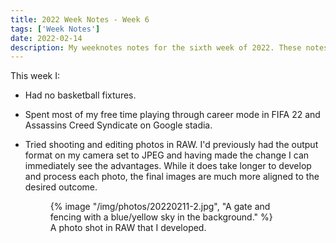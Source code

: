 ```yaml
---
title: 2022 Week Notes - Week 6
tags: ['Week Notes']
date: 2022-02-14
description: My weeknotes notes for the sixth week of 2022. These notes cover the week starting 7th February.
---
```


This week I:

- Had no basketball fixtures.

- Spent most of my free time playing through career mode in FIFA 22 and Assassins Creed Syndicate on Google stadia. 

- Tried shooting and editing photos in RAW. I'd previously had the output format on my camera set to JPEG and having made the change I can immediately see the advantages. While it does take longer to develop and process each photo, the final images are much more aligned to the desired outcome.

  <figure>
    {% image "/img/photos/20220211-2.jpg", "A gate and fencing with a blue/yellow sky in the background." %}
    <figcaption>A photo shot in RAW that I developed.</figcaption>
  </figure>
